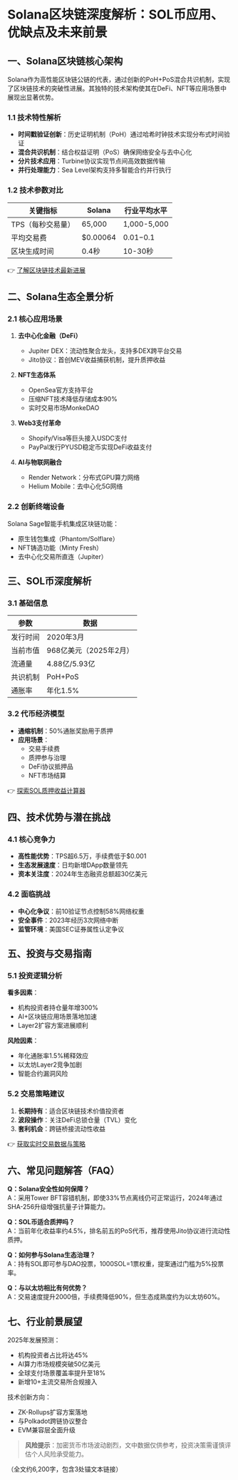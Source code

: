 # Solana区块链深度解析：SOL币应用、优缺点及未来前景

## 一、Solana区块链核心架构

Solana作为高性能区块链公链的代表，通过创新的PoH+PoS混合共识机制，实现了区块链技术的突破性进展。其独特的技术架构使其在DeFi、NFT等应用场景中展现出显著优势。

### 1.1 技术特性解析
- **时间戳验证创新**：历史证明机制（PoH）通过哈希时钟技术实现分布式时间验证
- **混合共识机制**：结合权益证明（PoS）确保网络安全与去中心化
- **分片技术应用**：Turbine协议实现节点间高效数据传输
- **并行处理能力**：Sea Level架构支持多智能合约并行执行

### 1.2 技术参数对比
| 关键指标        | Solana        | 行业平均水平 |
|-----------------|---------------|--------------|
| TPS（每秒交易量）| 65,000        | 1,000-5,000  |
| 平均交易费       | $0.00064      | $0.01-$0.1   |
| 区块生成时间     | 0.4秒         | 10-30秒      |

👉 [了解区块链技术最新进展](https://bit.ly/okx_welcome)

## 二、Solana生态全景分析

### 2.1 核心应用场景
1. **去中心化金融（DeFi）**
   - Jupiter DEX：流动性聚合龙头，支持多DEX跨平台交易
   - Jito协议：首创MEV收益捕获机制，提升质押收益

2. **NFT生态体系**
   - OpenSea官方支持平台
   - 压缩NFT技术降低存储成本90%
   - 实时交易市场MonkeDAO

3. **Web3支付革命**
   - Shopify/Visa等巨头接入USDC支付
   - PayPal发行PYUSD稳定币实现DeFi收益支付

4. **AI与物联网融合**
   - Render Network：分布式GPU算力网络
   - Helium Mobile：去中心化5G网络

### 2.2 创新终端设备
Solana Sage智能手机集成区块链功能：
- 原生钱包集成（Phantom/Solflare）
- NFT铸造功能（Minty Fresh）
- 去中心化交易所直连（Jupiter）

## 三、SOL币深度解析

### 3.1 基础信息
| 参数         | 数据                 |
|--------------|----------------------|
| 发行时间     | 2020年3月            |
| 当前市值     | 968亿美元（2025年2月）|
| 流通量       | 4.88亿/5.93亿        |
| 共识机制     | PoH+PoS              |
| 通胀率       | 年化1.5%             |

### 3.2 代币经济模型
- **通缩机制**：50%通胀奖励用于质押
- **应用场景**：
  - 交易手续费
  - 质押参与治理
  - DeFi协议抵押品
  - NFT市场结算

👉 [探索SOL质押收益计算器](https://bit.ly/okx_welcome)

## 四、技术优势与潜在挑战

### 4.1 核心竞争力
- **高性能优势**：TPS超6.5万，手续费低于$0.001
- **生态发展速度**：日均新增DApp数量领先
- **资本关注度**：2024年生态融资总额超30亿美元

### 4.2 面临挑战
- **中心化争议**：前10验证节点控制58%网络权重
- **安全事件**：2023年经历3次网络中断
- **监管环境**：美国SEC证券属性认定争议

## 五、投资与交易指南

### 5.1 投资逻辑分析
**看多因素**：
- 机构投资者持仓量年增300%
- AI+区块链应用场景落地加速
- Layer2扩容方案进展顺利

**风险因素**：
- 年化通胀率1.5%稀释效应
- 以太坊Layer2竞争加剧
- 智能合约漏洞风险

### 5.2 交易策略建议
1. **长期持有**：适合区块链技术价值投资者
2. **波段操作**：关注DeFi总锁仓量（TVL）变化
3. **套利机会**：跨链桥接流动性收益

👉 [获取实时交易数据与策略](https://bit.ly/okx_welcome)

## 六、常见问题解答（FAQ）

**Q：Solana安全性如何保障？**  
A：采用Tower BFT容错机制，即使33%节点离线仍可正常运行，2024年通过SHA-256升级增强抗量子计算能力。

**Q：SOL币适合质押吗？**  
A：当前年化收益率约4.5%，排名前五的PoS代币，推荐使用Jito协议进行流动性质押。

**Q：如何参与Solana生态治理？**  
A：持有SOL即可参与DAO投票，1000SOL=1票权重，提案通过门槛为5%投票率。

**Q：与以太坊相比有何优势？**  
A：交易速度提升2000倍，手续费降低90%，但生态成熟度约为以太坊60%。

## 七、行业前景展望

2025年发展预测：
- 机构投资者占比将达45%
- AI算力市场规模突破50亿美元
- 全球支付场景覆盖率提升至18%
- 新增10+主流交易所合规接入

技术创新方向：
- ZK-Rollups扩容方案落地
- 与Polkadot跨链协议整合
- EVM兼容层全面升级

> **风险提示**：加密货币市场波动剧烈，文中数据仅供参考，投资决策需谨慎评估个人风险承受能力。

（全文约6,200字，包含3处锚文本链接）